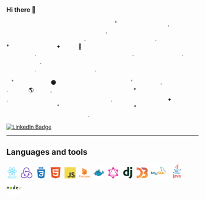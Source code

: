 ### Hi there 👋
      　　　　　　　　　　　　　　　　　　　˚　　　 　   　　　　,　　　　　　
　　　　       　    　　　　　　　　　　　　　　　　.　　　
 　　    　　　　　 　　　　　.　　　　　　　　　　　　　.　　　　　　　　　　　　　　　* 　　
  　　　　　 ✦ 　　　🚀　　　         　        　　　　 　　 　
　　　　　 　　　　　.　　　　　　　　　　　　　　　　　　.　　　　　    　　.
　 　　　　　.　　　　 
　　　　　   　　　　　.　　　　　　　　　　　.　　　　　　　　　　  

　˚　　　　　　　🌑　　　　　　　　　　　　　　ﾟ　　　　　.　　　　　　　　　　　　　　
. 　　 　 🌎 ‍ ‍ ‍ ‍ ‍ ‍ ‍ ‍ ‍ ‍ ,　 　　　　　　　　　　　　　　*
.　　　　　 　　　　　　　　　　　　　　.　　　　　　　　　　 ✦ 　　　　   　
　　　˚　　　　　　　　　　　　　　*　　　　　　   　　　　　　　　　　　　　　　.
<div id="badges">
  <a href="https://www.linkedin.com/in/miguelaniceto/">
    <img src="https://img.shields.io/badge/LinkedIn-blue?style=for-the-badge&logo=linkedin&logoColor=white" alt="LinkedIn Badge"/>
  </a>
</div>

-----
## Languages and tools
<div>
  <img src="https://github.com/devicons/devicon/blob/master/icons/react/react-original-wordmark.svg" title="React" alt="React" width="30" height="30"/>&nbsp;
  <img src="https://github.com/devicons/devicon/blob/master/icons/redux/redux-original.svg" title="Redux" alt="Redux " width="30" height="30"/>&nbsp;
  <img src="https://github.com/devicons/devicon/blob/master/icons/css3/css3-plain-wordmark.svg"  title="CSS3" alt="CSS" width="30" height="30"/>&nbsp;
  <img src="https://github.com/devicons/devicon/blob/master/icons/html5/html5-original.svg" title="HTML5" alt="HTML" width="30" height="30"/>&nbsp;
  <img src="https://github.com/devicons/devicon/blob/master/icons/javascript/javascript-original.svg" title="JavaScript" alt="JavaScript" width="30" height="30"/>&nbsp;
  <img src="https://github.com/devicons/devicon/blob/master/icons/firebase/firebase-plain-wordmark.svg" title="Firebase" alt="Firebase" width="30" height="30"/>&nbsp;
  <img src="https://github.com/devicons/devicon/blob/master/icons/docker/docker-original.svg" title="MySQL"  alt="Docker" width="30" height="30"/>&nbsp;
  <img src="https://github.com/devicons/devicon/blob/master/icons/graphql/graphql-plain.svg" title="MySQL"  alt="GraphQL" width="30" height="30"/>&nbsp;
  <img src="https://github.com/devicons/devicon/blob/master/icons/django/django-plain.svg" title="MySQL"  alt="Django" width="30" height="30"/>&nbsp;
  <img src="https://github.com/devicons/devicon/blob/master/icons/d3js/d3js-original.svg" title="MySQL"  alt="D3js" width="30" height="30"/>&nbsp;
  <img src="https://github.com/devicons/devicon/blob/master/icons/mysql/mysql-original-wordmark.svg" title="MySQL"  alt="MySQL" width="40" height="40"/>&nbsp;
  <img src="https://github.com/devicons/devicon/blob/master/icons/java/java-original-wordmark.svg" title="Java" alt="Java" width="40" height="40"/>&nbsp;
  <img src="https://github.com/devicons/devicon/blob/master/icons/nodejs/nodejs-original-wordmark.svg" title="NodeJS" alt="NodeJS" width="40" height="40"/>&nbsp;
</div>